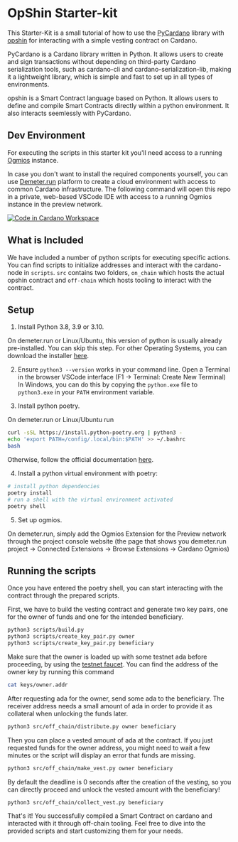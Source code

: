 # OpShin Starter-kit

This Starter-Kit is a small tutorial of how to use the [PyCardano](https://github.com/Python-Cardano/pycardano) library 
with [opshin](https://github.com/OpShin/opshin) for interacting with a simple vesting contract on Cardano.

PyCardano is a Cardano library written in Python. It allows users to create and sign transactions without depending on third-party Cardano serialization tools, such as cardano-cli and cardano-serialization-lib, making it a lightweight library, which is simple and fast to set up in all types of environments.

opshin is a Smart Contract language based on Python. It allows users to define and compile Smart Contracts directly within a python environment.
It also interacts seemlessly with PyCardano.

## Dev Environment

For executing the scripts in this starter kit you'll need access to a running [Ogmios](https://ogmios.dev/) instance.

In case you don't want to install the required components yourself, you can use [Demeter.run](https://demeter.run) platform to create a cloud environment with access to common Cardano infrastructure. The following command will open this repo in a private, web-based VSCode IDE with access to a running Ogmios instance in the preview network.

[![Code in Cardano Workspace](https://demeter.run/code/badge.svg)](https://demeter.run/code?repository=https://github.com/opshin/opshin-starter-kit.git&template=python&source=demeter&key=opshin-starter-kit)


## What is Included

We have included a number of python scripts for executing specific actions.
You can find scripts to initialize addresses and interact with the cardano-node in `scripts`.
`src` contains two folders, `on_chain` which hosts the actual opshin contract and `off-chain` which
hosts tooling to interact with the contract.


## Setup


1. Install Python 3.8, 3.9 or 3.10.

On demeter.run or Linux/Ubuntu, this version of python is usually already pre-installed. You can skip this step.
For other Operating Systems, you can download the installer [here](https://www.python.org/downloads/release/python-3810/).

2. Ensure `python3 --version` works in your command line. Open a Terminal in the browser VSCode interface (F1 -> Terminal: Create New Terminal)
In Windows, you can do this by copying the `python.exe` file to `python3.exe` in your `PATH` environment variable.

3. Install python poetry.

On demeter.run or Linux/Ubuntu run 
```bash
curl -sSL https://install.python-poetry.org | python3 -
echo 'export PATH=/config/.local/bin:$PATH' >> ~/.bashrc
bash
```

Otherwise, follow the official documentation [here](https://python-poetry.org/docs/#installation).


4. Install a python virtual environment with poetry:
```bash
# install python dependencies
poetry install
# run a shell with the virtual environment activated
poetry shell
```

5. Set up ogmios. 

On demeter.run, simply add the Ogmios Extension for the Preview network
through the project console website (the page that shows you demeter.run project -> Connected Extensions -> Browse Extensions -> Cardano Ogmios)

## Running the scripts

Once you have entered the poetry shell, you can start interacting with the contract through the prepared scripts.

First, we have to build the vesting contract and generate two key pairs, one for the
owner of funds and one for the intended beneficiary.

```bash
python3 scripts/build.py
python3 scripts/create_key_pair.py owner
python3 scripts/create_key_pair.py beneficiary
```

Make sure that the owner is loaded up with some testnet ada before proceeding,
by using the [testnet faucet](https://docs.cardano.org/cardano-testnet/tools/faucet).
You can find the address of the owner key by running this command

```bash
cat keys/owner.addr
```

After requesting ada for the owner, send some ada to the beneficiary. The receiver address needs a small amount of ada
in order to provide it as collateral when unlocking the funds later.

```bash
python3 src/off_chain/distribute.py owner beneficiary 
```

Then you can place a vested amount of ada at the contract.
If you just requested funds for the owner address, you might need to wait a few minutes or the script will display an error that funds are missing.


```bash
python3 src/off_chain/make_vest.py owner beneficiary 
```

By default the deadline is 0 seconds after the creation of the vesting, so you can directly proceed and unlock
the vested amount with the beneficiary!

```bash
python3 src/off_chain/collect_vest.py beneficiary
```

That's it! You successfully compiled a Smart Contract on cardano and interacted with it through off-chain tooling.
Feel free to dive into the provided scripts and start customizing them for your needs.
